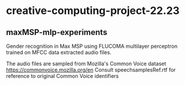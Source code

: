 # creative-computing-project-22.23
## maxMSP-mlp-experiments

Gender recognition in Max MSP using FLUCOMA multilayer perceptron trained on MFCC data extracted audio files.

The audio files are sampled from Mozilla's Common Voice dataset https://commonvoice.mozilla.org/en
Consult speechsamplesRef.rtf for reference to original Common Voice identifiers

